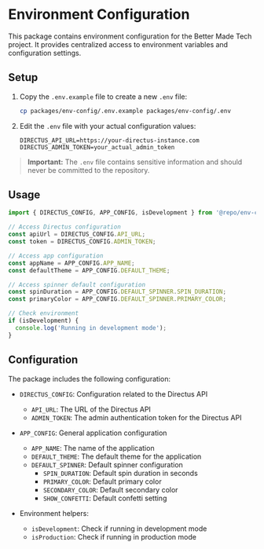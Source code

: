 # Environment Configuration

This package contains environment configuration for the Better Made Tech project. It provides centralized access to environment variables and configuration settings.

## Setup

1. Copy the `.env.example` file to create a new `.env` file:
   ```bash
   cp packages/env-config/.env.example packages/env-config/.env
   ```

2. Edit the `.env` file with your actual configuration values:
   ```
   DIRECTUS_API_URL=https://your-directus-instance.com
   DIRECTUS_ADMIN_TOKEN=your_actual_admin_token
   ```

> **Important:** The `.env` file contains sensitive information and should never be committed to the repository.

## Usage

```typescript
import { DIRECTUS_CONFIG, APP_CONFIG, isDevelopment } from '@repo/env-config';

// Access Directus configuration
const apiUrl = DIRECTUS_CONFIG.API_URL;
const token = DIRECTUS_CONFIG.ADMIN_TOKEN;

// Access app configuration
const appName = APP_CONFIG.APP_NAME;
const defaultTheme = APP_CONFIG.DEFAULT_THEME;

// Access spinner default configuration
const spinDuration = APP_CONFIG.DEFAULT_SPINNER.SPIN_DURATION;
const primaryColor = APP_CONFIG.DEFAULT_SPINNER.PRIMARY_COLOR;

// Check environment
if (isDevelopment) {
  console.log('Running in development mode');
}
```

## Configuration

The package includes the following configuration:

- `DIRECTUS_CONFIG`: Configuration related to the Directus API
  - `API_URL`: The URL of the Directus API
  - `ADMIN_TOKEN`: The admin authentication token for the Directus API

- `APP_CONFIG`: General application configuration
  - `APP_NAME`: The name of the application
  - `DEFAULT_THEME`: The default theme for the application
  - `DEFAULT_SPINNER`: Default spinner configuration
    - `SPIN_DURATION`: Default spin duration in seconds
    - `PRIMARY_COLOR`: Default primary color
    - `SECONDARY_COLOR`: Default secondary color
    - `SHOW_CONFETTI`: Default confetti setting

- Environment helpers:
  - `isDevelopment`: Check if running in development mode
  - `isProduction`: Check if running in production mode